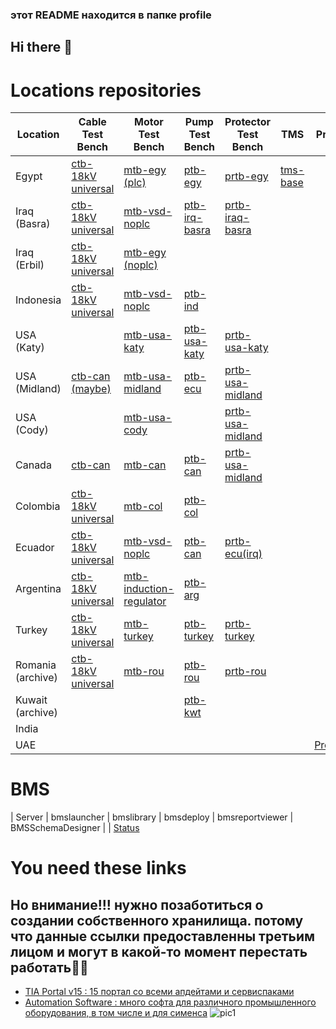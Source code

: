 ### этот README находится в папке profile

## Hi there 👋

# Locations repositories
| Location | Cable Test Bench | Motor Test Bench | Pump Test Bench | Protector Test Bench | TMS | Press PED |
|----------|------------------|------------------|-----------------|----------------------|-----|-----------|
| Egypt    | [ctb-18kV universal](https://github.com/novomet-nls/ctb-18kV.git) | [mtb-egy (plc)](https://github.com/novomet-nls/mtb-egy.git) | [ptb-egy](https://github.com/novomet-nls/ptb-egy.git) | [prtb-egy](https://github.com/novomet-nls/prtb-egy.git) | [tms-base](https://github.com/novomet-nls/tms-base.git) |
| Iraq (Basra) | [ctb-18kV universal](https://github.com/novomet-nls/ctb-18kV.git) | [mtb-vsd-noplc](https://github.com/novomet-nls/mtb-vsd-noplc.git) | [ptb-irq-basra](https://github.com/novomet-nls/ptb-irq-basra.git) | [prtb-iraq-basra](https://github.com/novomet-nls/prtb-irq.git) | 
| Iraq (Erbil) | [ctb-18kV universal](https://github.com/novomet-nls/ctb-18kV.git) | [mtb-egy (noplc)](https://github.com/novomet-nls/mtb-egy-noplc.git) | 
| Indonesia | [ctb-18kV universal](https://github.com/novomet-nls/ctb-18kV.git) | [mtb-vsd-noplc](https://github.com/novomet-nls/mtb-vsd-noplc.git) | [ptb-ind](https://github.com/novomet-nls/ptb-ind.git) | 
| USA (Katy) |  | [mtb-usa-katy](https://github.com/novomet-nls/mtb-usa-huston.git) | [ptb-usa-katy](https://github.com/novomet-nls/ptb-usa-katy.git) | [prtb-usa-katy](https://github.com/novomet-nls/prtb-katy) |
| USA (Midland) | [ctb-can (maybe)](https://github.com/novomet-nls/ctb-can.git) | [mtb-usa-midland](https://github.com/novomet-nls/mtb-usa-midland.git) | [ptb-ecu](https://github.com/novomet-nls/ptb-ind.git) | [prtb-usa-midland](https://github.com/novomet-nls/prtb-usa-midland.git) |
| USA (Cody) | | [mtb-usa-cody](https://github.com/novomet-nls/mtb-usa-cody.git) |  | [prtb-usa-midland](https://github.com/novomet-nls/prtb-usa-midland.git) |
| Canada | [ctb-can](https://github.com/novomet-nls/ctb-can.git) | [mtb-can](https://github.com/novomet-nls/mtb-can.git) | [ptb-can](https://github.com/novomet-nls/ptb-can.git) | [prtb-usa-midland](https://github.com/novomet-nls/prtb-usa-midland.git) |
| Colombia | [ctb-18kV universal](https://github.com/novomet-nls/ctb-18kV.git) | [mtb-col](https://github.com/novomet-nls/mtb-col.git) | [ptb-col](https://github.com/novomet-nls/ptb-col.git) | 
| Ecuador | [ctb-18kV universal](https://github.com/novomet-nls/ctb-18kV.git) | [mtb-vsd-noplc](https://github.com/novomet-nls/mtb-vsd-noplc.git) | [ptb-can](https://github.com/novomet-nls/ptb-can.git) | [prtb-ecu(irq)](https://github.com/novomet-nls/Prtb_ecu)
| Argentina | [ctb-18kV universal](https://github.com/novomet-nls/ctb-18kV.git) | [mtb-induction-regulator](https://github.com/novomet-nls/mtb-induction-regulator.git) | [ptb-arg](https://github.com/novomet-nls/ptb-arg.git) | 
| Turkey | [ctb-18kV universal](https://github.com/novomet-nls/ctb-18kV.git) | [mtb-turkey](https://github.com/novomet-nls/mtb-turkey.git) | [ptb-turkey](https://github.com/novomet-nls/ptb-turkey.git) | [prtb-turkey](https://github.com/novomet-nls/prtb-turkey.git) | 
| Romania (archive) | [ctb-18kV universal](https://github.com/novomet-nls/ctb-18kV.git) | [mtb-rou](https://github.com/novomet-nls/mtb-rou.git) | [ptb-rou](https://github.com/novomet-nls/ptb-rou.git) | [prtb-rou](https://github.com/novomet-nls/prtb-rou.git) |
| Kuwait (archive) | | | [ptb-kwt](https://github.com/novomet-nls/ptb-kwt.git)
| India | 
| UAE | | | | | | [Press_MTB](https://github.com/novomet-nls/PressPED) |
# BMS
| Server | bmslauncher | bmslibrary | bmsdeploy | bmsreportviewer | BMSSchemaDesigner | |
[Status](https://docs.google.com/spreadsheets/d/1U42WpWkBH0iMuo8jVvH7wjrm9n1nQ1GtiHSsv_Rdxqw/edit#gid=1551941503)
# You need these links 
## Но внимание!!! нужно позаботиться о создании собственного хранилища. потому что данные ссылки предоставленны третьим лицом и могут в какой-то момент перестать работать🤷‍♂️
- [TIA Portal v15 : 15 портал со всеми апдейтами и сервиспаками](https://disk.yandex.ru/d/qA3JuMSnuSSXNA/TIA%20Portal/TIA%20Portal%20v15)
- [Automation Software : много софта для различного промышленного оборудования, в том числе и для сименса](https://drive.google.com/drive/folders/1PLEDJPsmEEswPTEr3dosW3NYlFa0g2Z5) ![pic1](https://github.com/novomet-nls/.github/assets/25728670/85b8ba8e-b29b-42de-a115-9e4d4e630518)

<!--

**Here are some ideas to get you started:**

🙋‍♀️ A short introduction - what is your organization all about?
🌈 Contribution guidelines - how can the community get involved?
👩‍💻 Useful resources - where can the community find your docs? Is there anything else the community should know?
🍿 Fun facts - what does your team eat for breakfast?
🧙 Remember, you can do mighty things with the power of [Markdown](https://docs.github.com/github/writing-on-github/getting-started-with-writing-and-formatting-on-github/basic-writing-and-formatting-syntax)
-->
